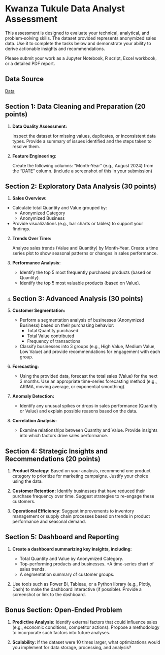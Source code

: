 # Kwanza Tukule Data Analyst Assessment


This assessment is designed to evaluate your technical, analytical, and problem-solving skills. The dataset provided represents anonymized sales data. Use it to complete the tasks below and demonstrate your ability to derive actionable insights and recommendations.

Please submit your work as a Jupyter Notebook, R script, Excel workbook, or a detailed PDF report.

## Data Source
[Data](https://www.google.com/url?q=https://docs.google.com/spreadsheets/d/1E90iFRs0fbn3cldZCQo7cGZ8XmBDYpdHuqeUEC3TGXc/edit?gid%3D1416790554%23gid%3D1416790554&sa=D&source=editors&ust=1737390314103602&usg=AOvVaw2vU-aXL-7t0lUNkRjQRZeH)

## Section 1: Data Cleaning and Preparation (20 points)

1. **Data Quality Assessment:**
   
   Inspect the dataset for missing values, duplicates, or inconsistent data types. Provide a summary of issues identified and the steps taken to resolve them.
   
2. **Feature Engineering:**
   
   Create the following columns: “Month-Year” (e.g., August 2024) from the “DATE” column. (include a screenshot of this in your submission)


## Section 2: Exploratory Data Analysis (30 points)

1. **Sales Overview:**

* Calculate total Quantity and Value grouped by:
   * Anonymized Category
   * Anonymized Business
* Provide visualizations (e.g., bar charts or tables) to support your findings.

2. **Trends Over Time:**

    Analyze sales trends (Value and Quantity) by Month-Year. Create a time series plot to show seasonal patterns or changes in sales performance.
   
3. **Performance Analysis:**
   
   * Identify the top 5 most frequently purchased products (based on Quantity).
   * Identify the top 5 most valuable products (based on Value).

4. ## Section 3: Advanced Analysis (30 points)

1. **Customer Segmentation:**
   * Perform a segmentation analysis of businesses (Anonymized Business) based on their purchasing behavior:
      * Total Quantity purchased
      * Total Value contributed
      * Frequency of transactions
   * Classify businesses into 3 groups (e.g., High Value, Medium Value, Low Value) and provide recommendations for engagement with each group.
2. **Forecasting:**
   * Using the provided data, forecast the total sales (Value) for the next 3 months. Use an appropriate time-series forecasting method (e.g., ARIMA, moving average, or exponential smoothing).
3. **Anomaly Detection:**
   * Identify any unusual spikes or drops in sales performance (Quantity or Value) and explain possible reasons based on the data.
4. **Correlation Analysis:**
   * Examine relationships between Quantity and Value. Provide insights into which factors drive sales performance.

## Section 4: Strategic Insights and Recommendations (20 points)

1. **Product Strategy:** Based on your analysis, recommend one product category to prioritize for marketing campaigns. Justify your choice using the data.
   
2. **Customer Retention:** Identify businesses that have reduced their purchase frequency over time. Suggest strategies to re-engage these customers.

3. **Operational Efficiency:** Suggest improvements to inventory management or supply chain processes based on trends in product performance and seasonal demand.

## Section 5: Dashboard and Reporting

1. **Create a dashboard summarizing key insights, including:**
   
   * Total Quantity and Value by Anonymized Category.
   * Top-performing products and businesses.
   *A time-series chart of sales trends.
   * A segmentation summary of customer groups.
2. Use tools such as Power BI, Tableau, or a Python library (e.g., Plotly, Dash) to make the dashboard interactive (if possible). Provide a screenshot or link to the dashboard.

## Bonus Section: Open-Ended Problem

1. **Predictive Analysis:**
 Identify external factors that could influence sales (e.g., economic conditions, competitor actions). Propose a methodology to incorporate such factors into future analyses.

2. **Scalability:** If the dataset were 10 times larger, what optimizations would you implement for data storage, processing, and analysis?
